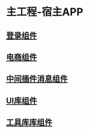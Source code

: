 # 主工程-宿主APP

## [登录组件](https://github.com/xiaoyang521style/ZYShoppingComponents)

## [电商组件](https://github.com/xiaoyang521style/ZYShoppingComponents)

## [中间插件消息组件](https://github.com/xiaoyang521style/LoginComponents)

## [UI库组件](https://github.com/xiaoyang521style/UIComponents)

## [工具库库组件](https://github.com/xiaoyang521style/UnderlyingComponents)
